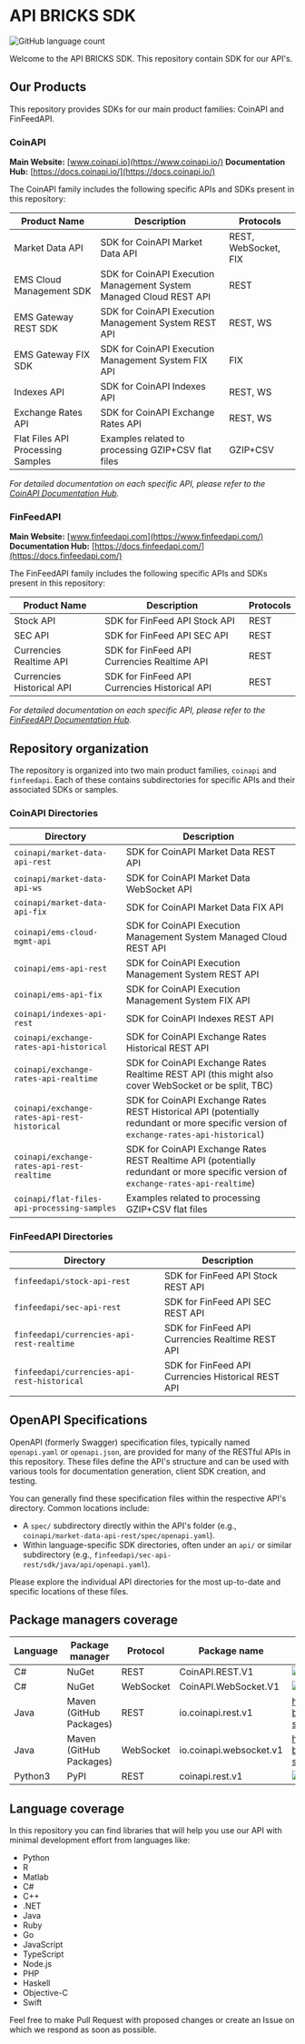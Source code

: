 # API BRICKS SDK 

![GitHub language count](https://img.shields.io/github/languages/count/api-bricks/api-bricks-sdk)

Welcome to the API BRICKS SDK. This repository contain SDK for our API's.

## Our Products

This repository provides SDKs for our main product families: CoinAPI and FinFeedAPI.

### CoinAPI

**Main Website:** [www.coinapi.io](https://www.coinapi.io/)
**Documentation Hub:** [https://docs.coinapi.io/](https://docs.coinapi.io/)

The CoinAPI family includes the following specific APIs and SDKs present in this repository:

| Product Name                        | Description                                                        | Protocols       |
| ----------------------------------- | ------------------------------------------------------------------ | --------------- |
| Market Data API                     | SDK for CoinAPI Market Data API                                    | REST, WebSocket, FIX |
| EMS Cloud Management SDK            | SDK for CoinAPI Execution Management System Managed Cloud REST API | REST            |
| EMS Gateway REST SDK                | SDK for CoinAPI Execution Management System REST API               | REST, WS            |
| EMS Gateway FIX SDK                 | SDK for CoinAPI Execution Management System FIX API                | FIX             |
| Indexes API                         | SDK for CoinAPI Indexes API                                        | REST, WS            |
| Exchange Rates API                  | SDK for CoinAPI Exchange Rates API                                 | REST, WS            |
| Flat Files API Processing Samples   | Examples related to processing GZIP+CSV flat files      | GZIP+CSV        |

*For detailed documentation on each specific API, please refer to the [CoinAPI Documentation Hub](https://docs.coinapi.io/).*

### FinFeedAPI

**Main Website:** [www.finfeedapi.com](https://www.finfeedapi.com/)
**Documentation Hub:** [https://docs.finfeedapi.com/](https://docs.finfeedapi.com/)

The FinFeedAPI family includes the following specific APIs and SDKs present in this repository:

| Product Name                        | Description                                 | Protocols       |
| ----------------------------------- | ------------------------------------------- | --------------- |
| Stock API                           | SDK for FinFeed API Stock API               | REST            |
| SEC API                             | SDK for FinFeed API SEC API                 | REST            |
| Currencies Realtime API             | SDK for FinFeed API Currencies Realtime API | REST            |
| Currencies Historical API           | SDK for FinFeed API Currencies Historical API | REST            |

*For detailed documentation on each specific API, please refer to the [FinFeedAPI Documentation Hub](https://docs.finfeedapi.com/).*

## Repository organization

The repository is organized into two main product families, `coinapi` and `finfeedapi`. Each of these contains subdirectories for specific APIs and their associated SDKs or samples.

### CoinAPI Directories

Directory | Description |
--- | --- |
`coinapi/market-data-api-rest` | SDK for CoinAPI Market Data REST API |
`coinapi/market-data-api-ws` | SDK for CoinAPI Market Data WebSocket API |
`coinapi/market-data-api-fix` | SDK for CoinAPI Market Data FIX API |
`coinapi/ems-cloud-mgmt-api` | SDK for CoinAPI Execution Management System Managed Cloud REST API |
`coinapi/ems-api-rest` | SDK for CoinAPI Execution Management System REST API |
`coinapi/ems-api-fix` | SDK for CoinAPI Execution Management System FIX API |
`coinapi/indexes-api-rest` | SDK for CoinAPI Indexes REST API |
`coinapi/exchange-rates-api-historical` | SDK for CoinAPI Exchange Rates Historical REST API |
`coinapi/exchange-rates-api-realtime` | SDK for CoinAPI Exchange Rates Realtime REST API (this might also cover WebSocket or be split, TBC) |
`coinapi/exchange-rates-api-rest-historical` | SDK for CoinAPI Exchange Rates REST Historical API (potentially redundant or more specific version of `exchange-rates-api-historical`) |
`coinapi/exchange-rates-api-rest-realtime` | SDK for CoinAPI Exchange Rates REST Realtime API (potentially redundant or more specific version of `exchange-rates-api-realtime`) |
`coinapi/flat-files-api-processing-samples` | Examples related to processing GZIP+CSV flat files |

### FinFeedAPI Directories

Directory | Description |
--- | --- |
`finfeedapi/stock-api-rest` | SDK for FinFeed API Stock REST API |
`finfeedapi/sec-api-rest` | SDK for FinFeed API SEC REST API |
`finfeedapi/currencies-api-rest-realtime` | SDK for FinFeed API Currencies Realtime REST API |
`finfeedapi/currencies-api-rest-historical` | SDK for FinFeed API Currencies Historical REST API |

## OpenAPI Specifications

OpenAPI (formerly Swagger) specification files, typically named `openapi.yaml` or `openapi.json`, are provided for many of the RESTful APIs in this repository. These files define the API's structure and can be used with various tools for documentation generation, client SDK creation, and testing.

You can generally find these specification files within the respective API's directory. Common locations include:
* A `spec/` subdirectory directly within the API's folder (e.g., `coinapi/market-data-api-rest/spec/openapi.yaml`).
* Within language-specific SDK directories, often under an `api/` or similar subdirectory (e.g., `finfeedapi/sec-api-rest/sdk/java/api/openapi.yaml`).

Please explore the individual API directories for the most up-to-date and specific locations of these files.

## Package managers coverage

Language | Package manager | Protocol | Package name | Version/Link |
--- | --- | --- | --- | --- |
C# | NuGet | REST | CoinAPI.REST.V1 | ![Nuget](https://img.shields.io/nuget/v/CoinAPI.REST.v1) |
C# | NuGet | WebSocket | CoinAPI.WebSocket.V1 | ![Nuget](https://img.shields.io/nuget/v/CoinAPI.WebSocket.v1) |
Java | Maven<br/>(GitHub Packages) | REST | io.coinapi.rest.v1 | https://github.com/api-bricks/api-bricks-sdk/packages/397337 |
Java | Maven<br/>(GitHub Packages) | WebSocket | io.coinapi.websocket.v1 | https://github.com/api-bricks/api-bricks-sdk/packages/397352 |
Python3 | PyPI | REST | coinapi.rest.v1 | ![PyPI](https://img.shields.io/pypi/v/coinapi.rest.v1) |

## Language coverage

In this repository you can find libraries that will help you use our API with minimal development effort from languages like:
 * Python
 * R
 * Matlab
 * C#
 * C++
 * .NET
 * Java
 * Ruby
 * Go
 * JavaScript
 * TypeScript
 * Node.js
 * PHP
 * Haskell
 * Objective-C
 * Swift

Feel free to make Pull Request with proposed changes or create an Issue on which we respond as soon as possible.

